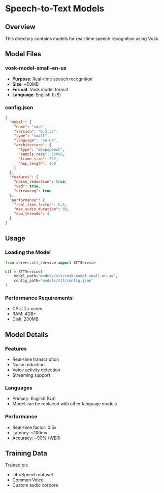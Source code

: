 # Speech-to-Text Models

## Overview
This directory contains models for real-time speech recognition using Vosk.

## Model Files

### vosk-model-small-en-us
- **Purpose**: Real-time speech recognition
- **Size**: ~50MB
- **Format**: Vosk model format
- **Language**: English (US)

### config.json
```json
{
  "model": {
    "name": "vosk",
    "version": "0.3.32",
    "type": "small",
    "language": "en-US",
    "architecture": {
      "type": "deepspeech",
      "sample_rate": 16000,
      "frame_size": 512,
      "hop_length": 160
    }
  },
  "features": {
    "noise_reduction": true,
    "vad": true,
    "streaming": true
  },
  "performance": {
    "real_time_factor": 0.5,
    "max_audio_duration": 60,
    "cpu_threads": 4
  }
}
```

## Usage

### Loading the Model
```python
from server.stt_service import STTService

stt = STTService(
    model_path="models/stt/vosk-model-small-en-us",
    config_path="models/stt/config.json"
)
```

### Performance Requirements
- CPU: 2+ cores
- RAM: 4GB+
- Disk: 200MB

## Model Details

### Features
- Real-time transcription
- Noise reduction
- Voice activity detection
- Streaming support

### Languages
- Primary: English (US)
- Model can be replaced with other language models

### Performance
- Real-time factor: 0.5x
- Latency: <100ms
- Accuracy: ~90% (WER)

## Training Data
Trained on:
- LibriSpeech dataset
- Common Voice
- Custom audio corpora